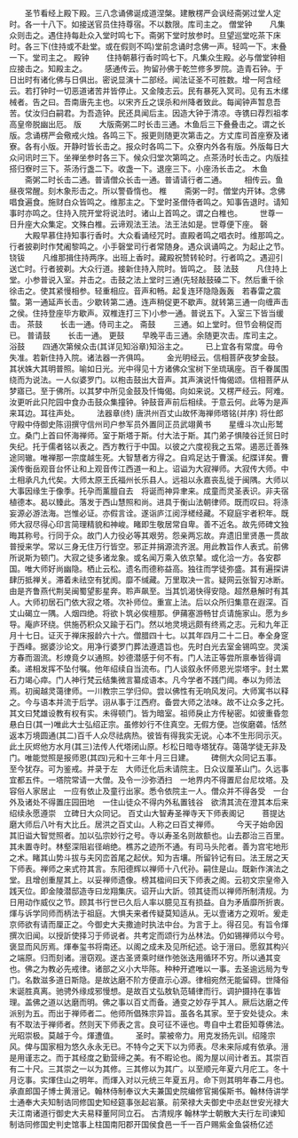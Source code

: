 <!-- { "loadSidebar": true } -->
　　圣节看经上殿下殿。三八念诵佛诞成道涅槃。建散楞严会讽经斋粥过堂人定时。各一十八下。如接送官员住持尊宿。不以数限。库司主之。
僧堂钟
　　凡集众则击之。遇住持每赴众入堂时鸣七下。斋粥下堂时放参时。旦望巡堂吃茶下床时。各三下(住持或不赴堂。或在假则不鸣)堂前念诵时念佛一声。轻鸣一下。末叠一下。堂司主之。
殿钟
　　住持朝慕行香时鸣七下。凡集众生殿。必与僧堂钟相应接击之。知殿主之。
　　感通传云。拘留孙佛于乾竺修多罗院。造青石钟。于日出时有诸化佛与日俱出。密说显演十二部经。闻法证圣不可胜数。增一阿含经云。若打钟时一切恶道诸苦并皆停止。又金陵志云。民有暴死入冥司。见有五木缧械者。告之曰。吾南唐先主也。以宋齐丘之误杀和州降者致此。每闻钟声暂息吾苦。仗汝归白嗣君。为吾造钟。民还具闻后主。因造大钟于清凉。寺镌曰荐烈祖孝高皇帝脱幽出厄。
版
　　大版斋粥二时长击三通。木鱼后三下叠叠击之。谓之长版。念诵楞严会儆戒火烛。各鸣三下。报更则随更次第击之。方丈库司首座寮及诸寮。各有小版。开静时皆长击之。报众时各鸣二下。众寮内外各有版。外版每日大众问讯时三下。坐禅坐参时各三下。候众归堂次第鸣之。点茶汤时长击之。内版挂搭归寮时三下。茶汤行盏二下。收盏一下。退座三下。小座汤长击之。
木鱼
　　斋粥二时长击二通。普请僧众长击一通。普请请行者二通。
　　相传云。鱼昼夜常醒。刻木象形击之。所以警昏惰也。
椎
　　斋粥一时。僧堂内开钵。念佛唱食遍食。施财白众皆鸣之。维那主之。下堂时圣僧侍者鸣之。知事告退时。请知事时亦鸣之。住持入院开堂将说法时。诸山上首鸣之。谓之白椎也。
　　世尊一日升座大众集定。文殊白椎。云谛观法王法。法王法如是。世尊便下座。
磬
　　大殿早慕住持知事行香时。大众看诵经咒时。直殿者鸣之唱衣时。维那鸣之。行者披剃时作梵阇黎鸣之。小手磬堂司行者常随身。遇众讽诵鸣之。为起止之节。
铙钹
　　凡维那揖住持两序。出班上香时。藏殿祝赞转轮时。行者鸣之。遇迎引送亡时。行者披剃。大众行道。接新住持入院时。皆鸣之。
鼓
法鼓
　　凡住持上堂。小参普说入室。并击之。击鼓之法上堂时三通(先轻敲鼓磉二下。然后重千徐徐击之。使其紧慢相参。轻重相应。音声和畅。起复连环隐隐轰轰　若春雷之震螫。第一通延声长击。少歇转第二通。连声稍促更不歇声。就转第三通一向缠声击之侯。住持登座毕方歇声。双椎连打三下)小参一通。普说五下。入室三下皆当缓击。
茶鼓
　　长击一通。侍司主之。
斋鼓
　　三通。如上堂时。但节会稍促而已。
普请鼓
　　长击一通。
更鼓
　　早晚平击三通。余随更次击。库司主之。
浴鼓
　　四通次第候众击(其详见知浴章)知浴主之。
　　已上宜各有常度。毋令失准。若新住持入院。诸法器一齐俱鸣。
　　金光明经云。信相菩萨夜梦金鼓。其状姝大其明普照。喻如日光。光中得见十方诸佛众宝树下坐琉璃座。百千眷属围绕而为说法。一人似婆罗门。以枹击鼓出大音声。其声演说忏悔偈颂。信相菩萨从梦寤已。至于佛所。以其梦中所见金鼓及忏悔偈。向如来说。又楞严经云。阿难。汝更听此只陀园中食办击鼓众集撞钟。钟鼓音声前后相续。于意云何。此等为是声来耳边。耳往声处。
　　法器章(终)
唐洪州百丈山故怀海禅师塔铭(并序)
将仕郎守殿中侍御史陈诩撰守信州司户参军员外置同正员武翊黄书
　　星缠斗次山形鹫立。桑门上首曰怀海禅师。室于斯塔于斯。付大法于斯。其门弟子惧陵谷迁贸日时失纪。托于儒者铭以表之。西方教行于中国。以彼之六度视我之五常。遏恶迁善殊途同辙。唯禅那一宗度越生死。大智慧者方得之。自鸡足达于曹溪。纪牒详矣。曹溪传衡岳观音台怀让和上观音传江西道一和上。诏谥为大寂禅师。大寂传大师。中土相承凡九代矣。大师太原王氏福州长乐县人。远祖以永嘉丧乱徙于闽隅。大师以大事因缘生于像季。托孕而薰膻自去　将诞而神异聿来。成童而灵圣表识。非夫宿植德本。曷以臻此。落发于西山慧照和尚。进具于衡山法朝律师。既而叹曰。将涤妄源必游法海。岂惟必证。亦假言诠。遂诣庐江阅浮槎经藏。不窥庭宇者积年。既师大寂尽得心印言简理精貌和神峻。睹即生敬居常自卑。善不近名。故先师碑文独晦其称号。行同于众。故门人力役必等其艰劳。怨亲两忘故。弃遗旧里贤愚一贯故普授来学。常以三身无住万行皆空。邪正并捐源流齐泯。用此教旨作人表式。前佛所说斯为顿门。大寂之徒多诸龙象。或名闻万乘入依京辇。或化洽一方。各安郡国。唯大师好尚幽隐。栖止云松。遗名而德称益高。独往而学徒弥盛。其有遍探讲肆历抵禅关。滞着未祛空有犹阂。靡不缄藏。万里取决一言。疑网云张智刃冰断。由是齐鲁燕代荆吴闽蜀望影星奔。聆声飙至。当其饥渴快得安隐。超然悬解时有其人。大师初居石门依大寂之塔。次补师位。重宣上法。后以众所归集意在遐深。百丈山碣立一隅。人烟四绝。将欲卜筑必俟檀那。伊蒱塞游畅甘贞请施家山。愿为乡导。庵庐环绕。供施芿积众又踰于石门。然以地灵境远颇有终焉之志。元和九年正月十七日。证灭于禅床报龄六十六。僧腊四十七。以其年四月二十二日。奉全身窆于西峰。据婆沙论文。用净行婆罗门葬法遵遗旨也。先时白光去室金锡鸣空。灵溪方春而涸流。杉燎竟夕以通照。妙德潜感于何不有。门人法正等尝所禀奉皆得调柔。递相发挥不坠付嘱。他年绍续自当流布。门人谈叙永怀师恩光崇塔宇。封土累石力竭心瘁。门人神行梵云结集微言纂成语本。凡今学者不践门阈。奉以为师法焉。初闽越灵蔼律师。一川教宗三学归仰。尝以佛性有无响风发问。大师寓书以释之。今与语本并流于后学。诩从事于江西府。备尝大师之法味。故不让众多之托。其文曰梵雄设教有权有实。未得顿门。皆为暗室。祖师戾止方传秘密。如彼重昏忽悬白日(其一)唯此大士弘绍正宗。虽修妙行不住真空。无假方便。岂俟磨砻。恬然返本万境圆通(其二)百千人众尽祛病热。彼皆有得我实无说。心本不生形同示灭。此土灰烬他方水月(其三)法传人代塔闭山原。杉松日暗寺塔犹存。蔼蔼学徒无非及门。唯能觉照是报师恩(其四)元和十三年十月三日建。
　　碑侧大众同记五事。至今犹存。可为鉴戒。并录于左　大师迁化后未请院主。日众议厘革山门。久远事宜都五件。一塔院常请一大僧。及令一沙弥洒扫　一地界内不得置尼台尼坟塔。及容俗人家居止　一应有依止及童行出家。悉令依院主一人。僧众并不得各受　一台外及诸处不得置庄园田地　一住山徒众不得内外私置钱谷　欲清其流在澄其本后来绍续永愿遵崇　立碑日大众同记。
百丈山大智寿圣禅寺天下师表阁记
　　菩提达磨大师后八叶有大比丘。居洪之百丈山。人称之曰百丈禅师。
　　今天子始命因其旧谥大智觉照者。加以弘宗妙行之号。寺以寿圣名则故额也。山去郡治三百里。其未置寺时。林壑深阻岩径峭绝。樵苏之迹所不通。有司马头陀者。善为宫宅地形之术。睹其山势斗拔与夫冈峦首尾之起伏。知为吉壤。所留钤记有曰。法王居之天下师表。禅师之来式符其言。东阳德辉以禅师十八代孙。嗣住是山。既新作演法之堂。且增创重屋其上。以妥禅师遗像。榜其楹间曰天下师表之阁。云初文宗皇帝入践天位。即金陵潜邸造寺曰龙翔集庆。诏开山大訢。领其徒而以禅师所制清规。为日用动作威仪之节。顾其书行世已久后人率以臆见互有损益。自为矛盾靡所折衷。煇与诉学同师而柄法于祖庭。大惧夫来者传疑莫知适从。无以壹诸方之观听。爰走京师欲有请而厘正之。今御史大夫撒迪时执法中台。为言于上。得召见。有旨令煇撰次旧闻。以授訢使择习于师说者。共考定而颂行为丛林法。仍如锡禅师以今号。褒显而风厉焉。煇奉玺书将南还。以阁之成未及见所纪述。谂于溍曰。愿叙其构兴之端原。归而刻诸。溍窃观。遂古圣贤乘时继作弛张迭用循环不穷。所以通其变也。佛之为教必先戒律。诸部之义小大毕陈。种种开遮唯以一事。去圣逾远局为专门。名数滋多道日斯隐。是故达磨不阶方便直示心源。律相宛然无能留碍。世降俗末诞胜真离。驰骋外缘成邪慢想。是故百丈弘敖轨范辅律而行。调护摄持在事皆理。盖佛之道以达磨而明。佛之事以百丈而备。通变之妙存乎其人。厥后达磨之传派别为五。而出于禅师者二。他师所倡殊宗异旨。虽各名其家。至于安处徒众。未有不取法于禅师者。然则天下师表之言。良可征不诬也。粤自中土君臣知尊佛法。光昭崇极。莫越于今。煇遭值。
　　圣时。蒙被帝力。用克发扬先训。绍隆宗风。俾与国家相为悠久永永无已。不特今之天下以为师表。尽未来际咸有依承。溍是用谨志之。而于其经度之勤营缔之美。有不暇论也。阁为屋以间计者五。其崇百有二十尺。三其崇之一以为其修。三其修以为其广。以至顺元年夏六月庀工。冬十月讫事。实煇住山之明年。而煇入对以元统三年夏五月。命下则其明年春二月也。承直郎国子博士黄溍记。翰林侍制奉议大夫兼国史院编修官揭傒斯书。翰林侍讲学士通奉大夫知制诰同修国史知经筵事张起岩篆。前荣禄大夫御史中丞赵世安光禄大夫江南诸道行御史大夫易释董阿同立石。
古清规序
翰林学士朝散大夫行左司谏知制诰同修国史判史馆事上柱国南阳郡开国侯食邑一千一百户赐紫金鱼袋杨亿述

